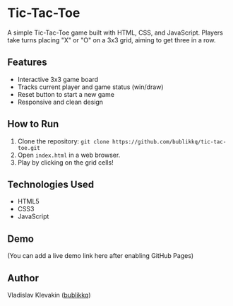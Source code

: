 # Tic-Tac-Toe

A simple Tic-Tac-Toe game built with HTML, CSS, and JavaScript. Players take turns placing "X" or "O" on a 3x3 grid, aiming to get three in a row.

## Features
- Interactive 3x3 game board
- Tracks current player and game status (win/draw)
- Reset button to start a new game
- Responsive and clean design

## How to Run
1. Clone the repository: `git clone https://github.com/bublikkq/tic-tac-toe.git`
2. Open `index.html` in a web browser.
3. Play by clicking on the grid cells!

## Technologies Used
- HTML5
- CSS3
- JavaScript

## Demo
(You can add a live demo link here after enabling GitHub Pages)

## Author
Vladislav Klevakin ([bublikkq](https://github.com/bublikkq))
